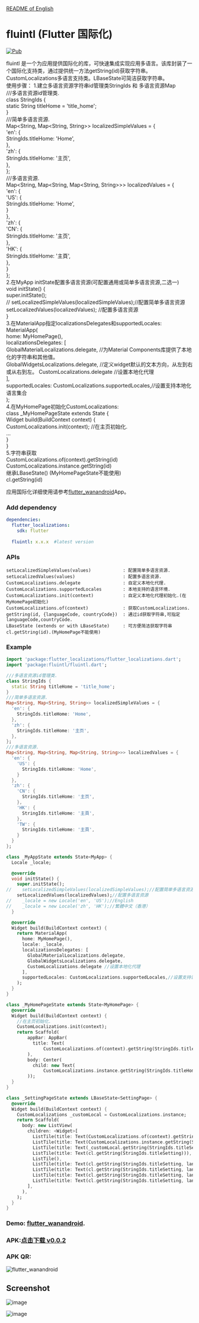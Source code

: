[README of English][readme-en]

# fluintl (Flutter 国际化)

[![Pub](https://img.shields.io/pub/v/fluintl.svg?style=flat-square)](https://pub.dartlang.org/packages/fluintl)

fluintl 是一个为应用提供国际化的库，可快速集成实现应用多语言。该库封装了一个国际化支持类，通过提供统一方法getString(id)获取字符串。CustomLocalizations多语言支持类。LBaseState可简洁获取字符串。  
使用步骤：
1.建立多语言资源字符串id管理类StringIds 和 多语言资源Map  
///多语言资源id管理类.  
class StringIds {  
  static String titleHome = 'title_home';  
}  
///简单多语言资源.  
Map<String, Map<String, String>> localizedSimpleValues = {  
  'en': {    
    StringIds.titleHome: 'Home',  
  },  
  'zh': {    
    StringIds.titleHome: '主页',  
  },  
};  
///多语言资源.  
Map<String, Map<String, Map<String, String>>> localizedValues = {  
  'en': {  
    'US': {  
      StringIds.titleHome: 'Home',  
    }  
  },  
  'zh': {  
    'CN': {  
      StringIds.titleHome: '主页',  
    },  
    'HK': {  
      StringIds.titleHome: '主頁',  
    },  
  }  
};  
2.在MyApp initState配置多语言资源(可配置通用或简单多语言资源,二选一)  
  void initState() {    
    super.initState();      
//    setLocalizedSimpleValues(localizedSimpleValues);//配置简单多语言资源  
    setLocalizedValues(localizedValues); //配置多语言资源      
  }    
3.在MaterialApp指定localizationsDelegates和supportedLocales:  
MaterialApp(  
   home: MyHomePage(),  
   localizationsDelegates: [  
   GlobalMaterialLocalizations.delegate, //为Material Components库提供了本地化的字符串和其他值。  
   GlobalWidgetsLocalizations.delegate,  //定义widget默认的文本方向，从左到右或从右到左。
   CustomLocalizations.delegate //设置本地化代理     
   ],  
   supportedLocales: CustomLocalizations.supportedLocales,//设置支持本地化语言集合     
);  
4.在MyHomePage初始化CustomLocalizations:  
class _MyHomePageState extends State<MyHomePage> {  
  Widget build(BuildContext context) {    
    CustomLocalizations.init(context); //在主页初始化.      
    ...      
  }    
}  
5.字符串获取  
CustomLocalizations.of(context).getString(id)  
CustomLocalizations.instance.getString(id)  
继承LBaseState()  (MyHomePageState不能使用)  
cl.getString(id)  
  
应用国际化详细使用请参考[flutter_wanandroid](https://github.com/Sky24n/flutter_wanandroid)App。 

### Add dependency
```yaml
dependencies:
  flutter_localizations:
    sdk: flutter  
    
  fluintl: x.x.x  #latest version
```

### APIs
```
setLocalizedSimpleValues(values)            : 配置简单多语言资源.
setLocalizedValues(values)                  : 配置多语言资源.
CustomLocalizations.delegate                : 自定义本地化代理.
CustomLocalizations.supportedLocales        : 本地支持的语言环境.
CustomLocalizations.init(context)           : 自定义本地化代理初始化.(在MyHomePage初始化)
CustomLocalizations.of(context)             : 获取CustomLocalizations.
getString(id, {languageCode, countryCode})  : 通过id获取字符串,可指定languageCode,countryCode.
LBaseState (extends or with LBaseState)     : 可方便简洁获取字符串cl.getString(id).(MyHomePage不能使用)
```

### Example
``` dart
import 'package:flutter_localizations/flutter_localizations.dart';
import 'package:fluintl/fluintl.dart';

///多语言资源id管理类.
class StringIds {
  static String titleHome = 'title_home';
}
///简单多语言资源.
Map<String, Map<String, String>> localizedSimpleValues = {
  'en': {
    StringIds.titleHome: 'Home',
  },
  'zh': {
    StringIds.titleHome: '主页',
  },
};
///多语言资源.
Map<String, Map<String, Map<String, String>>> localizedValues = {
  'en': {
    'US': {
      StringIds.titleHome: 'Home',
    }
  },
  'zh': {
    'CN': {
      StringIds.titleHome: '主页',
    },
    'HK': {
      StringIds.titleHome: '主頁',
    },
    'TW': {
      StringIds.titleHome: '主頁',
    }
  }
};

class _MyAppState extends State<MyApp> {
  Locale _locale;

  @override
  void initState() {
    super.initState();
//    setLocalizedSimpleValues(localizedSimpleValues);//配置简单多语言资源
    setLocalizedValues(localizedValues);//配置多语言资源
//    _locale = new Locale('en', 'US');//English
//    _locale = new Locale('zh', 'HK');//繁體中文（香港）
  }

  @override
  Widget build(BuildContext context) {
    return MaterialApp(
      home: MyHomePage(),
      locale: _locale,
      localizationsDelegates: [
        GlobalMaterialLocalizations.delegate,
        GlobalWidgetsLocalizations.delegate,
        CustomLocalizations.delegate //设置本地化代理
      ],
      supportedLocales: CustomLocalizations.supportedLocales,//设置支持语言
    );
  }
}

class _MyHomePageState extends State<MyHomePage> {
  @override
  Widget build(BuildContext context) {
    //在主页初始化.
    CustomLocalizations.init(context);
    return Scaffold(
        appBar: AppBar(
          title: Text(
              CustomLocalizations.of(context).getString(StringIds.titleHome)),
        ),
        body: Center(
          child: new Text(
              CustomLocalizations.instance.getString(StringIds.titleHome)),
        ));
  }
}

class _SettingPageState extends LBaseState<SettingPage> {
  @override
  Widget build(BuildContext context) {
    CustomLocalizations _customLocal = CustomLocalizations.instance;
    return Scaffold(
      body: new ListView(
        children: <Widget>[
          ListTile(title: Text(CustomLocalizations.of(context).getString(StringIds.titleSetting))),
          ListTile(title: Text(CustomLocalizations.instance.getString(StringIds.titleSetting))),
          ListTile(title: Text(_customLocal.getString(StringIds.titleSetting))),
          ListTile(title: Text(cl.getString(StringIds.titleSetting))),
          ListTile(),
          ListTile(title: Text(cl.getString(StringIds.titleSetting, languageCode: 'en', countryCode: 'US'))),
          ListTile(title: Text(cl.getString(StringIds.titleSetting, languageCode: 'zh', countryCode: 'CN'))),
          ListTile(title: Text(cl.getString(StringIds.titleSetting, languageCode: 'zh', countryCode: 'HK'))),
          ListTile(title: Text(cl.getString(StringIds.titleSetting, languageCode: 'zh', countryCode: 'TW'))),
        ],
      ),
    );
  }
}

```

### Demo: [flutter_wanandroid](https://github.com/Sky24n/flutter_wanandroid).

### APK:[点击下载 v0.0.2](https://raw.githubusercontent.com/Sky24n/LDocuments/master/AppStore/flutter_wanandroid.apk)

### APK QR:
  ![flutter_wanandroid](https://raw.githubusercontent.com/Sky24n/LDocuments/master/AppImgs/flutter_wanandroid/qrcode.png)

## Screenshot
![image](https://github.com/Sky24n/LDocuments/blob/master/AppImgs/flutter_wanandroid/2018-10-12_00_57_58.gif)  

![image](https://github.com/Sky24n/LDocuments/blob/master/AppImgs/flutter_wanandroid/2018-10-12_00_58_49.gif)



[readme]: https://github.com/Sky24n/fluintl
[readme-en]: https://github.com/Sky24n/fluintl/blob/master/README-EN.md




